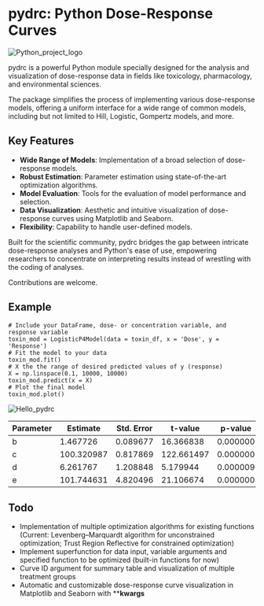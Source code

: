 # pydrc: Python Dose-Response Curves

![Python_project_logo](https://github.com/Mr-Mathias-F/pydrc/assets/74455376/47543590-e776-43cd-a53f-c150eb495069)


pydrc is a powerful Python module specially designed for the analysis and visualization of dose-response data in fields like toxicology, pharmacology, and environmental sciences. 

The package simplifies the process of implementing various dose-response models, offering a uniform interface for a wide range of common models, including but not limited to Hill, Logistic, Gompertz models, and more.

## Key Features
- **Wide Range of Models**: Implementation of a broad selection of dose-response models.
- **Robust Estimation**: Parameter estimation using state-of-the-art optimization algorithms.
- **Model Evaluation**: Tools for the evaluation of model performance and selection.
- **Data Visualization**: Aesthetic and intuitive visualization of dose-response curves using Matplotlib and Seaborn.
- **Flexibility**: Capability to handle user-defined models.

Built for the scientific community, pydrc bridges the gap between intricate dose-response analyses and Python's ease of use, empowering researchers to concentrate on interpreting results instead of wrestling with the coding of analyses.

Contributions are welcome.

## Example


```
# Include your DataFrame, dose- or concentration variable, and response variable
toxin_mod = LogisticP4Model(data = toxin_df, x = 'Dose', y = 'Response')
# Fit the model to your data
toxin_mod.fit()
# X the the range of desired predicted values of y (response)
X = np.linspace(0.1, 10000, 10000)
toxin_mod.predict(x = X)
# Plot the final model
toxin_mod.plot() 
```

![Hello_pydrc](https://github.com/Mr-Mathias-F/pydrc/assets/74455376/dec25c93-b73a-44aa-9656-ff168fcb9f90)

| Parameter | Estimate   | Std. Error | t-value    | p-value  |
|-----------|------------|------------|------------|----------|
| b         | 1.467726   | 0.089677   | 16.366838  | 0.000000 |
| c         | 100.320987 | 0.817869   | 122.661497 | 0.000000 |
| d         | 6.261767   | 1.208848   | 5.179944   | 0.000009 |
| e         | 101.744631 | 4.820496   | 21.106674  | 0.000000 |

## Todo

- Implementation of multiple optimization algorithms for existing functions (Current: Levenberg–Marquardt algorithm for unconstrained optimization; Trust Region Reflective for constrained optimization)
- Implement superfunction for data input, variable arguments and specified function to be optimized (built-in functions for now)
- Curve ID argument for summary table and visualization of multiple treatment groups
- Automatic and customizable dose-response curve visualization in Matplotlib and Seaborn with ****kwargs**  

